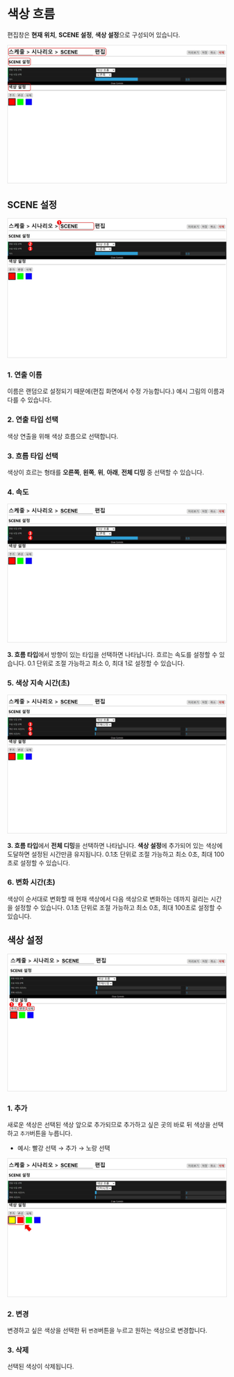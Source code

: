 # 색상 흐름
편집창은 **현재 위치**, **SCENE 설정**, **색상 설정**으로 구성되어 있습니다.

<img src="./img/gradient/sceneEditor.jpg" style="border: 1px solid #e2e2e2"/>

## SCENE 설정

<img src="./img/gradient/editScene.jpg" style="border: 1px solid #e2e2e2"/>

### 1. 연출 이름
이름은 랜덤으로 설정되기 때문에(편집 화면에서 수정 가능합니다.) 예시 그림의 이름과 다를 수 있습니다.

### 2. 연출 타입 선택
색상 연출을 위해 색상 흐름으로 선택합니다.

### 3. 흐름 타입 선택
색상이 흐르는 형태를 **오른쪽**, **왼쪽**, **위**, **아래**, **전체 디밍** 중 선택할 수 있습니다.

### 4. 속도

<img src="./img/gradient/speed.jpg" style="border: 1px solid #e2e2e2"/>

**3. 흐름 타입**에서 방향이 있는 타입을 선택하면 나타납니다. 흐르는 속도를 설정할 수 있습니다.
0.1 단위로 조절 가능하고 최소 0, 최대 1로 설정할 수 있습니다.

### 5. 색상 지속 시간(초)

<img src="./img/gradient/stayChange.jpg" style="border: 1px solid #e2e2e2"/>

**3. 흐름 타입**에서 **전체 디밍**을 선택하면 나타납니다. **색상 설정**에 추가되어 있는 색상에 도달하면 설정된 시간만큼 유지됩니다. 
0.1초 단위로 조절 가능하고 최소 0초, 최대 100초로 설정할 수 있습니다.

### 6. 변화 시간(초)
색상이 순서대로 변화할 때 현재 색상에서 다음 색상으로 변화하는 데까지 걸리는 시간을 설정할 수 있습니다.
0.1초 단위로 조절 가능하고 최소 0초, 최대 100초로 설정할 수 있습니다.

## 색상 설정

<img src="./img/gradient/editColor.jpg" style="border: 1px solid #e2e2e2"/>

### 1. 추가
새로운 색상은 선택된 색상 앞으로 추가되므로 추가하고 싶은 곳의 바로 뒤 색상을 선택하고 `추가`버튼을 누릅니다.

* 예시:  빨강 선택 →  추가 → 노랑 선택

<img src="./img/gradient/addYellow.jpg" style="border: 1px solid #e2e2e2"/>

### 2. 변경
변경하고 싶은 색상을 선택한 뒤 `변경`버튼을 누르고 원하는 색상으로 변경합니다.

### 3. 삭제
선택된 색상이 삭제됩니다.
